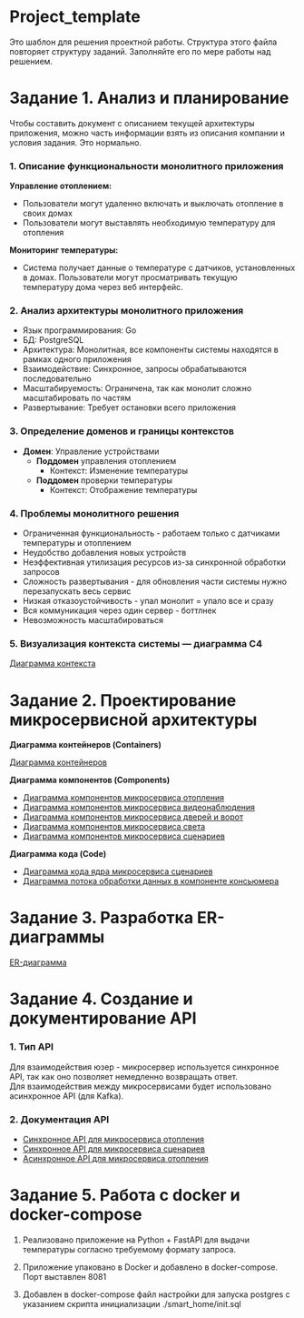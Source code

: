 # Project_template

Это шаблон для решения проектной работы. Структура этого файла повторяет структуру заданий. Заполняйте его по мере работы над решением.

# Задание 1. Анализ и планирование

<aside>

Чтобы составить документ с описанием текущей архитектуры приложения, можно часть информации взять из описания компании и условия задания. Это нормально.

</aside>

### 1. Описание функциональности монолитного приложения

**Управление отоплением:**

- Пользователи могут удаленно включать и выключать отопление в своих домах
- Пользователи могут выставлять необходимую температуру для отопления

**Мониторинг температуры:**

- Система получает данные о температуре с датчиков, установленных в домах. Пользователи могут просматривать текущую  
температуру дома через веб интерфейс.

### 2. Анализ архитектуры монолитного приложения

- Язык программирования: Go
- БД: PostgreSQL
- Архитектура: Монолитная, все компоненты системы находятся в рамках одного приложения
- Взаимодействие: Синхронное, запросы обрабатываются последовательно
- Масштабируемость: Ограничена, так как монолит сложно масштабировать по частям
- Развертывание: Требует остановки всего приложения


### 3. Определение доменов и границы контекстов

- **Домен**: Управление устройствами
  - **Поддомен** управления отоплением
    - Контекст: Изменение температуры
  - **Поддомен** проверки температуры
    - Контекст: Отображение температуры

### **4. Проблемы монолитного решения**

- Ограниченная функциональность - работаем только с датчиками температуры и отоплением
- Неудобство добавления новых устройств
- Неэффективная утилизация ресурсов из-за синхронной обработки запросов
- Сложность развертывания - для обновления части системы нужно перезапускать весь сервис
- Низкая отказоустойчивость - упал монолит = упало все и сразу
- Вся коммуникация через один сервер - боттлнек
- Невозможность масштабироваться

### 5. Визуализация контекста системы — диаграмма С4

[Диаграмма контекста](https://github.com/justaleaf/architecture-warmhouse/blob/warmhouse/diagrams/context.puml)

# Задание 2. Проектирование микросервисной архитектуры

**Диаграмма контейнеров (Containers)**

[Диаграмма контейнеров](https://github.com/justaleaf/architecture-warmhouse/blob/warmhouse/diagrams/containers.puml)

**Диаграмма компонентов (Components)**

- [Диаграмма компонентов микросервиса отопления](https://github.com/justaleaf/architecture-warmhouse/blob/warmhouse/diagrams/components_heating.puml)
- [Диаграмма компонентов микросервиса видеонаблюдения](https://github.com/justaleaf/architecture-warmhouse/blob/warmhouse/diagrams/components_cameras.puml)
- [Диаграмма компонентов микросервиса дверей и ворот](https://github.com/justaleaf/architecture-warmhouse/blob/warmhouse/diagrams/components_doors.puml)
- [Диаграмма компонентов микросервиса света](https://github.com/justaleaf/architecture-warmhouse/blob/warmhouse/diagrams/components_light.puml)
- [Диаграмма компонентов микросервиса сценариев](https://github.com/justaleaf/architecture-warmhouse/blob/warmhouse/diagrams/components_scenarios.puml)

**Диаграмма кода (Code)**

- [Диаграмма кода ядра микросервиса сценариев](https://github.com/justaleaf/architecture-warmhouse/blob/warmhouse/diagrams/code_scenario_engine.puml)
- [Диаграмма потока обработки данных в компоненте консьюмера](https://github.com/justaleaf/architecture-warmhouse/blob/warmhouse/diagrams/code_kafka_consumer_flow.puml)

# Задание 3. Разработка ER-диаграммы

[ER-диаграмма](https://github.com/justaleaf/architecture-warmhouse/blob/warmhouse/diagrams/er_diagram.puml)

# Задание 4. Создание и документирование API

### 1. Тип API

Для взаимодействия юзер - микросервер используется синхронное API, так как оно позволяет немедленно возвращать ответ.  
Для взаимодействия между микросервисами будет использовано асинхронное API (для Kafka).

### 2. Документация API

- [Синхронное API для микросервиса отопления](https://github.com/justaleaf/architecture-warmhouse/blob/warmhouse/apis/rest/heating-service.openapi.yaml)
- [Синхронное API для микросервиса сценариев](https://github.com/justaleaf/architecture-warmhouse/blob/warmhouse/apis/rest/scenario-service.openapi.yaml)
- [Асинхронное API для микросервиса отопления](https://github.com/justaleaf/architecture-warmhouse/blob/warmhouse/apis/async/kafka-events.asyncapi.yaml)

# Задание 5. Работа с docker и docker-compose

1) Реализовано приложение на Python + FastAPI для выдачи температуры согласно требуемому формату запроса.

2) Приложение упаковано в Docker и добавлено в docker-compose. Порт выставлен 8081

3) Добавлен в docker-compose файл настройки для запуска postgres с указанием скрипта инициализации ./smart_home/init.sql

